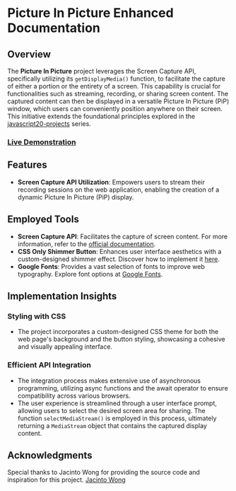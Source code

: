# Picture In Picture Enhanced Documentation

## Overview
The **Picture In Picture** project leverages the Screen Capture API, specifically utilizing its `getDisplayMedia()` function, to facilitate the capture of either a portion or the entirety of a screen. This capability is crucial for functionalities such as streaming, recording, or sharing screen content. The captured content can then be displayed in a versatile Picture In Picture (PiP) window, which users can conveniently position anywhere on their screen. This initiative extends the foundational principles explored in the [javascript20-projects](https://github.com/zero-to-mastery/javascript20-projects) series.

### [Live Demonstration](https://hectorzayas.github.io/JS-03-PictureInPicture/)

## Features
- **Screen Capture API Utilization**: Empowers users to stream their recording sessions on the web application, enabling the creation of a dynamic Picture In Picture (PiP) display.

## Employed Tools
- **Screen Capture API**: Facilitates the capture of screen content. For more information, refer to the [official documentation](https://developer.mozilla.org/en-US/docs/Web/API/Screen_Capture_API/Using_Screen_Capture).
- **CSS Only Shimmer Button**: Enhances user interface aesthetics with a custom-designed shimmer effect. Discover how to implement it [here](https://www.buttons.cool/button/gOqNxRa).
- **Google Fonts**: Provides a vast selection of fonts to improve web typography. Explore font options at [Google Fonts](https://fonts.google.com/).

## Implementation Insights

### Styling with CSS
- The project incorporates a custom-designed CSS theme for both the web page's background and the button styling, showcasing a cohesive and visually appealing interface.

### Efficient API Integration
- The integration process makes extensive use of asynchronous programming, utilizing async functions and the await operator to ensure compatibility across various browsers.
- The user experience is streamlined through a user interface prompt, allowing users to select the desired screen area for sharing. The function `selectMediaStream()` is employed in this process, ultimately returning a `MediaStream` object that contains the captured display content.

## Acknowledgments
Special thanks to Jacinto Wong for providing the source code and inspiration for this project. [Jacinto Wong](https://github.com/JacintoDesign/)
